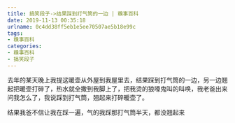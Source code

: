 ```yaml
---
title: 搞笑段子->结果踩到打气筒的一边 | 糗事百科
date: 2019-11-13 00:35:18
urlname: 0c4dd38ff5eb1e5ee70507ae5b18e99c
tags: 
- 糗事百科
categories:
- 糗事百科
- 搞笑段子
---
```

去年的某天晚上我提这暖壶从外屋到我屋里去，结果踩到打气筒的一边，另一边翘起把暖壶打碎了，热水就全撒到我脚上了，把我烫的狼嚎鬼叫的叫唤，我老爸出来问我怎么了，我说踩到打气筒，翘起来打碎暖壶了。

结果我爸不信让我在踩一遍，气的我踩那打气筒半天，都没翘起来


